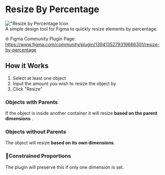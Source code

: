 # Resize By Percentage
!["Resize by Percentage Icon](https://github.com/camdotod/resize-by-percent-figma-plugin/blob/main/assets/resize-by-percent-icon.png)  
A simple design tool for Figma to quickly resize elements by percentage.

🌐 Figma Community Plugin Page: https://www.figma.com/community/plugin/1394135279319666301/resize-by-percentage

## How it Works
1. Select at least one object
2. Input the amount you wish to resize the object by
3. Click "Resize"

### Objects with Parents
If the object is inside another container it will resize **based on the parent dimensions** .

### Objects without Parents
The object will resize **based on its own dimensions**.

### 🔗Constrained Proportions
The plugin will preserve this if only one dimension is set.

